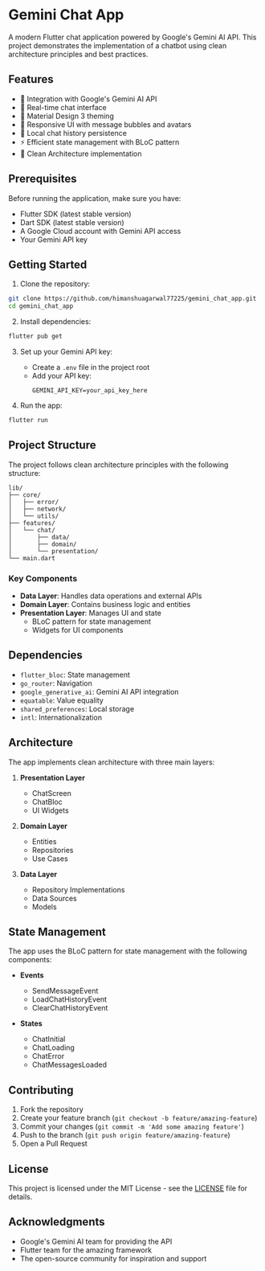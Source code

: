 # Gemini Chat App

A modern Flutter chat application powered by Google's Gemini AI API. This project demonstrates the
implementation of a chatbot using clean architecture principles and best practices.

## Features

- 🤖 Integration with Google's Gemini AI API
- 💬 Real-time chat interface
- 🎨 Material Design 3 theming
- 📱 Responsive UI with message bubbles and avatars
- 💾 Local chat history persistence
- ⚡ Efficient state management with BLoC pattern
- 🧹 Clean Architecture implementation

## Prerequisites

Before running the application, make sure you have:

- Flutter SDK (latest stable version)
- Dart SDK (latest stable version)
- A Google Cloud account with Gemini API access
- Your Gemini API key

## Getting Started

1. Clone the repository:

```bash
git clone https://github.com/himanshuagarwal77225/gemini_chat_app.git
cd gemini_chat_app
```

2. Install dependencies:

```bash
flutter pub get
```

3. Set up your Gemini API key:
    - Create a `.env` file in the project root
    - Add your API key:
      ```
      GEMINI_API_KEY=your_api_key_here
      ```

4. Run the app:

```bash
flutter run
```

## Project Structure

The project follows clean architecture principles with the following structure:

```
lib/
├── core/
│   ├── error/
│   ├── network/
│   └── utils/
├── features/
│   └── chat/
│       ├── data/
│       ├── domain/
│       └── presentation/
└── main.dart
```

### Key Components

- **Data Layer**: Handles data operations and external APIs
- **Domain Layer**: Contains business logic and entities
- **Presentation Layer**: Manages UI and state
    - BLoC pattern for state management
    - Widgets for UI components

## Dependencies

- `flutter_bloc`: State management
- `go_router`: Navigation
- `google_generative_ai`: Gemini AI API integration
- `equatable`: Value equality
- `shared_preferences`: Local storage
- `intl`: Internationalization

## Architecture

The app implements clean architecture with three main layers:

1. **Presentation Layer**
    - ChatScreen
    - ChatBloc
    - UI Widgets

2. **Domain Layer**
    - Entities
    - Repositories
    - Use Cases

3. **Data Layer**
    - Repository Implementations
    - Data Sources
    - Models

## State Management

The app uses the BLoC pattern for state management with the following components:

- **Events**
    - SendMessageEvent
    - LoadChatHistoryEvent
    - ClearChatHistoryEvent

- **States**
    - ChatInitial
    - ChatLoading
    - ChatError
    - ChatMessagesLoaded

## Contributing

1. Fork the repository
2. Create your feature branch (`git checkout -b feature/amazing-feature`)
3. Commit your changes (`git commit -m 'Add some amazing feature'`)
4. Push to the branch (`git push origin feature/amazing-feature`)
5. Open a Pull Request

## License

This project is licensed under the MIT License - see the [LICENSE](LICENSE) file for details.

## Acknowledgments

- Google's Gemini AI team for providing the API
- Flutter team for the amazing framework
- The open-source community for inspiration and support 